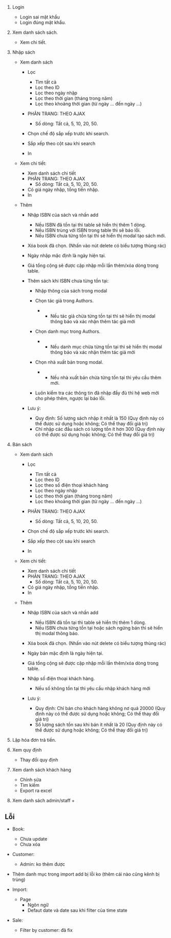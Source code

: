 ## 
1. Login
    + Login sai mật khẩu
    + Login đúng mật khẩu.

2. Xem danh sách sách.
    + Xem chi tiết.


3. Nhập sách
    - Xem danh sách
        + Lọc
            * Tìm tất cả
            * Lọc theo ID
            * Lọc theo ngày nhập
            * Lọc theo thời gian (tháng trong năm)
            * Lọc theo khoảng thời gian (từ ngày ... đến ngày ...)

        + PHÂN TRANG: THEO AJAX
            * Số dòng: Tất cả, 5, 10, 20, 50.
        + Chọn chế độ sắp xếp trước khi search.
        + Sắp xếp theo cột sau khi search
        + In

    - Xem chi tiết: 
        + Xem danh sách chi tiết
        + PHÂN TRANG: THEO AJAX
            * Số dòng: Tất cả, 5, 10, 20, 50.    
        + Có giá ngày nhập, tổng tiền nhập.
        + In




    - Thêm
        + Nhập ISBN của sách và nhấn add
            * Nếu ISBN đã tồn tại thì table sẽ hiển thị thêm 1 dòng.
            * Nếu ISBN trùng với ISBN trong table thì sẽ báo lỗi.
            * Nếu ISBN chưa từng tồn tại thì sẽ hiển thị modal tạo sách mới.
        + Xóa book đã chọn. (Nhấn vào nút delete có biểu tượng thùng rác)
        + Ngày nhập mặc định là ngày hiện tại.
        + Giá tổng cộng sẽ được cập nhập mỗi lần thêm/xóa dòng trong table.

        + Thêm sách khi ISBN chưa từng tồn tại:
            * Nhập thông của sách trong modal
            * Chọn tác giả trong Authors.
                * * Nếu tác giả chừa từng tồn tại thì sẽ hiển thị modal thông báo và xác nhận thêm tác giả mới
            * Chọn danh mục trong Authors.
                * * Nếu danh mục chừa từng tồn tại thì sẽ hiển thị modal thông báo và xác nhận thêm tác giả mới

            * Chọn nhà xuất bản trong modal.
                * * Nếu nhà xuất bản chừa từng tồn tại thì yêu cầu thêm mới.

            * Luôn kiểm tra các thông tin đã nhập đầy đủ thì hệ web mới cho phép thêm, ngược lại báo lỗi.

        + Lưu ý:
            * Quy định: Số lượng sách nhập ít nhất là 150 (Quy định này có thể được sử dụng hoặc không; Có thể thay đổi giá trị)
            * Chỉ nhập các đầu sách có lượng tồn ít hơn 300 (Quy định này có thể được sử dụng hoặc không; Có thể thay đổi giá trị)

    




    
4. Bán sách
    - Xem danh sách
        + Lọc
            * Tìm tất cả
            * Lọc theo ID
            * Lọc theo số điện thoại khách hàng
            * Lọc theo ngày nhập
            * Lọc theo thời gian (tháng trong năm)
            * Lọc theo khoảng thời gian (từ ngày ... đến ngày ...)

        + PHÂN TRANG: THEO AJAX
            * Số dòng: Tất cả, 5, 10, 20, 50.
        + Chọn chế độ sắp xếp trước khi search.
        + Sắp xếp theo cột sau khi search
        + In

    - Xem chi tiết: 
        + Xem danh sách chi tiết
        + PHÂN TRANG: THEO AJAX
            * Số dòng: Tất cả, 5, 10, 20, 50.    
        + Có giá ngày nhập, tổng tiền nhập.
        + In


    - Thêm
        + Nhập ISBN của sách và nhấn add
            * Nếu ISBN đã tồn tại thì table sẽ hiển thị thêm 1 dòng.
            * Nếu ISBN chưa từng tồn tại hoặc sách ngừng bán thì sẽ hiển thị modal thông báo.
        + Xóa book đã chọn. (Nhấn vào nút delete có biểu tượng thùng rác)
        + Ngày bán mặc định là ngày hiện tại.
        + Giá tổng cộng sẽ được cập nhập mỗi lần thêm/xóa dòng trong table.

        + Nhập số điện thoại khách hàng.
            * Nếu số không tồn tại thì yêu cầu nhập khách hàng mới

        + Lưu ý:
            * Quy định: Chỉ bán cho khách hàng không nơ quá 20000 (Quy định này có thể được sử dụng hoặc không; Có thể thay đổi giá trị)
            * Số lượng sách tồn sau khi bán ít nhất là 20 (Quy định này có thể được sử dụng hoặc không; Có thể thay đổi giá trị)
            

5. Lập hóa đơn trả tiền.

6. Xem quy định
    + Thay đổi quy định














3. Xem danh sách khách hàng
    + Chỉnh sửa
    + Tìm kiếm    
    + Export ra excel

4. Xem danh sách admin/staff
    +     




## Lỗi

- Book:
    + Chưa update
    + Chưa xóa

- Customer:
    + Admin: ko thêm được


- Thêm danh mục trong import add bị lỗi ko (thêm cái nào cũng kênh bị trùng)


- Import:
    + Page
        + Ngôn ngữ
        + Defaut date và date sau khi filter của time state

- Sale:
    + Filter by customer: đã fix